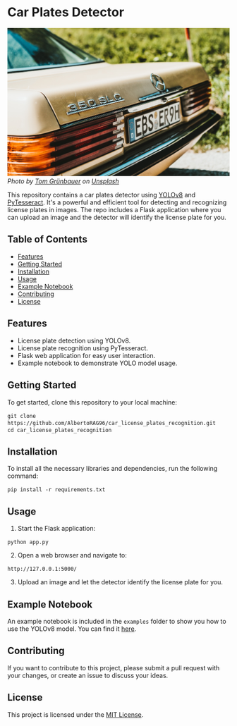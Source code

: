 # Car Plates Detector

![License Plates](./assets/license-plates-banner.jpg)
_Photo by [Tom Grünbauer](https://unsplash.com/@tomgruenbauer?utm_source=unsplash&utm_medium=referral&utm_content=creditCopyText) on [Unsplash](https://unsplash.com/photos/WElrXyQnTiM?utm_source=unsplash&utm_medium=referral&utm_content=creditCopyText)_

This repository contains a car plates detector using [YOLOv8](https://docs.ultralytics.com) and [PyTesseract](https://pypi.org/project/pytesseract/). It's a powerful and efficient tool for detecting and recognizing license plates in images. The repo includes a Flask application where you can upload an image and the detector will identify the license plate for you.

## Table of Contents

* [Features](#features)
* [Getting Started](#getting_started)
* [Installation](#installation)
* [Usage](#usage)
* [Example Notebook](#example_notebook)
* [Contributing](#contributing)
* [License](#license)

## Features<a name="features"></a>

* License plate detection using YOLOv8.
* License plate recognition using PyTesseract.
* Flask web application for easy user interaction.
* Example notebook to demonstrate YOLO model usage.

## Getting Started<a name="getting_started"></a>

To get started, clone this repository to your local machine:

```
git clone https://github.com/AlbertoRAG96/car_license_plates_recognition.git
cd car_license_plates_recognition
```

## Installation<a name="installation"></a>

To install all the necessary libraries and dependencies, run the following command:

```
pip install -r requirements.txt
```

## Usage<a name="usage"></a>

1. Start the Flask application:

```
python app.py
```

2. Open a web browser and navigate to:

```
http://127.0.0.1:5000/
```

3. Upload an image and let the detector identify the license plate for you.

## Example Notebook<a name="example_notebook"></a>

An example notebook is included in the `examples` folder to show you how to use the YOLOv8 model. You can find it [here](https://github.com/AlbertoRAG96/car_license_plates_recognition/tree/main/examples).

## Contributing<a name="contributing"></a>

If you want to contribute to this project, please submit a pull request with your changes, or create an issue to discuss your ideas.

## License<a name="license"></a>

This project is licensed under the [MIT License](https://opensource.org/license/mit/).
